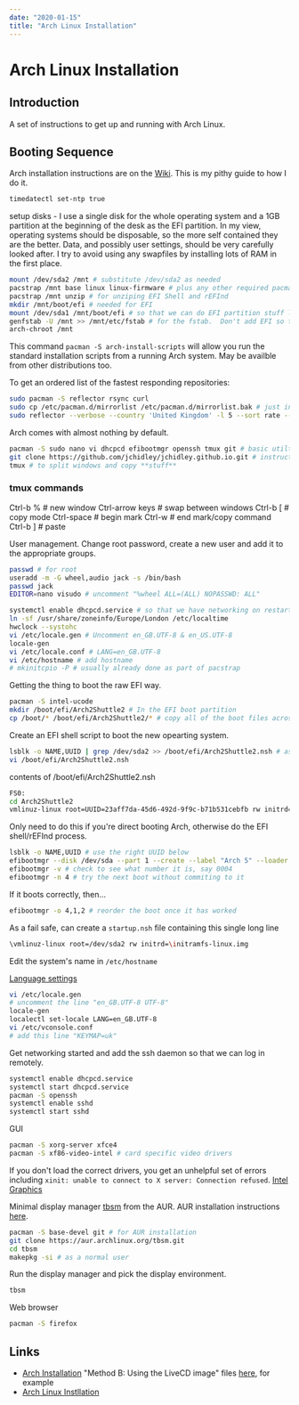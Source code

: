 ```yaml
---
date: "2020-01-15"
title: "Arch Linux Installation"
---
```


<!-- markdownlint-disable MD025 -->
# Arch Linux Installation
<!-- markdownlint-enable MD025 -->

## Introduction

A set of instructions to get up and running with Arch Linux.

## Booting Sequence

Arch installation instructions are on the [Wiki](https://wiki.archlinux.org/index.php/Installation_guide).  This is my pithy guide to how I do it.

````bash
timedatectl set-ntp true
````

setup disks - I use a single disk for the whole operating system and a 1GB partition at the beginning of the desk as the EFI partition.  In my view, operating systems should be disposable, so the more self contained they are the better.  Data, and  possibly user settings, should be very carefully looked after.  I try to avoid using any swapfiles by installing lots of RAM in the first place.

````bash
mount /dev/sda2 /mnt # substitute /dev/sda2 as needed
pacstrap /mnt base linux linux-firmware # plus any other required pacmages to get started
pacstrap /mnt unzip # for unziping EFI Shell and rEFInd
mkdir /mnt/boot/efi # needed for EFI
mount /dev/sda1 /mnt/boot/efi # so that we can do EFI partition stuff later
genfstab -U /mnt >> /mnt/etc/fstab # for the fstab.  Don't add EFI so that it's harder for the operating system to muck about with it
arch-chroot /mnt
````

This command ```pacman -S arch-install-scripts``` will allow you run the standard installation scripts from a running Arch system.  May be availble from other distributions too.

To get an ordered list of the fastest responding repositories:

````bash
sudo pacman -S reflector rsync curl
sudo cp /etc/pacman.d/mirrorlist /etc/pacman.d/mirrorlist.bak # just in case
sudo reflector --verbose --country 'United Kingdom' -l 5 --sort rate --save /etc/pacman.d/mirrorlist
````

Arch comes with almost nothing by default.

````bash
pacman -S sudo nano vi dhcpcd efibootmgr openssh tmux git # basic utilties
git clone https://github.com/jchidley/jchidley.github.io.git # instructions
tmux # to split windows and copy **stuff**
````

### tmux commands

Ctrl-b % # new window
Ctrl-arrow keys # swap between windows
Ctrl-b [ # copy mode
Ctrl-space # begin mark
Ctrl-w # end mark/copy command
Ctrl-b ] # paste

User management.  Change root password, create a new user and add it to the appropriate groups.

````bash
passwd # for root
useradd -m -G wheel,audio jack -s /bin/bash
passwd jack
EDITOR=nano visudo # uncomment "%wheel ALL=(ALL) NOPASSWD: ALL"
````

````bash
systemctl enable dhcpcd.service # so that we have networking on restart
ln -sf /usr/share/zoneinfo/Europe/London /etc/localtime
hwclock --systohc
vi /etc/locale.gen # Uncomment en_GB.UTF-8 & en_US.UTF-8
locale-gen
vi /etc/locale.conf # LANG=en_GB.UTF-8
vi /etc/hostname # add hostname
# mkinitcpio -P # usually already done as part of pacstrap
````

Getting the thing to boot the raw EFI way.

````bash
pacman -S intel-ucode
mkdir /boot/efi/Arch2Shuttle2 # In the EFI boot partition
cp /boot/* /boot/efi/Arch2Shuttle2/* # copy all of the boot files across
````

Create an EFI shell script to boot the new opearting system.

````bash
lsblk -o NAME,UUID | grep /dev/sda2 >> /boot/efi/Arch2Shuttle2.nsh # assuming /dev/sda2 is operating system partition
vi /boot/efi/Arch2Shuttle2.nsh
````

contents of /boot/efi/Arch2Shuttle2.nsh

````bash
FS0:
cd Arch2Shuttle2
vmlinuz-linux root=UUID=23aff7da-45d6-492d-9f9c-b71b531cebfb rw initrd=/Arch2Shuttle2/intel-ucode.img initrd=/Arch2Shuttle2/initramfs-linux.img
````

Only need to do this if you're direct booting Arch, otherwise do the EFI shell/rEFInd process.

````bash
lsblk -o NAME,UUID # use the right UUID below
efibootmgr --disk /dev/sda --part 1 --create --label "Arch 5" --loader /Arch5/vmlinuz-linux --unicode 'root=UUID=23aff7da-45d6-492d-9f9c-b71b531cebfb rw initrd=/Arch5/intel-ucode.img initrd=/Arch5/initramfs-linux.img' --verbose
efibootmgr -v # check to see what number it is, say 0004
efibootmgr -n 4 # try the next boot without commiting to it
````

If it boots correctly, then...

````bash
efibootmgr -o 4,1,2 # reorder the boot once it has worked
````

As a fail safe, can create a ```startup.nsh``` file containing this single long line

````bash
\vmlinuz-linux root=/dev/sda2 rw initrd=\initramfs-linux.img
````

Edit the system's name in ```/etc/hostname```

[Language settings](https://wiki.archlinux.org/index.php/Localewif)

````bash
vi /etc/locale.gen
# uncomment the line "en_GB.UTF-8 UTF-8"
locale-gen
localectl set-locale LANG=en_GB.UTF-8
vi /etc/vconsole.conf
# add this line "KEYMAP=uk"
````

Get networking started and add the ssh daemon so that we can log in remotely.

````bash
systemctl enable dhcpcd.service
systemctl start dhcpcd.service
pacman -S openssh
systemctl enable sshd
systemctl start sshd
````

GUI

````bash
pacman -S xorg-server xfce4
pacman -S xf86-video-intel # card specific video drivers
````

If you don't load the correct drivers, you get an unhelpful set of errors including ```xinit: unable to connect to X server: Connection refused```.
[Intel Graphics](https://wiki.archlinux.org/index.php/intel_graphics)

Minimal display manager [tbsm](https://aur.archlinux.org/packages/tbsm/) from the AUR.  AUR installation instructions [here](https://wiki.archlinux.org/index.php/Arch_User_Repository).

````bash
pacman -S base-devel git # for AUR installation
git clone https://aur.archlinux.org/tbsm.git
cd tbsm
makepkg -si # as a normal user
````

Run the display manager and pick the display environment.

````bash
tbsm
````

Web browser

````bash
pacman -S firefox
````

## Links

* [Arch Installation](https://wiki.archlinux.org/index.php/Install_Arch_Linux_from_existing_Linux)
"Method B: Using the LiveCD image" files [here](https://mirror.bytemark.co.uk/archlinux/iso/2020.01.01/arch/x86_64/), for example
* [Arch Linux Instllation](https://wiki.archlinux.org/index.php/Installation_guide)
